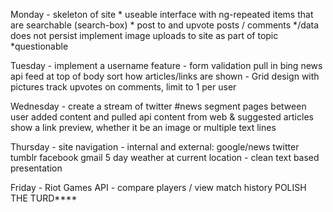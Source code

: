 Monday - skeleton of site  *
		 useable interface with ng-repeated items that are searchable (search-box) *
		 post to and upvote posts / comments */data does not persist 
		 implement image uploads to site as part of topic *questionable

Tuesday - implement a username feature - form validation
          pull in bing news api feed at top of body
          sort how articles/links are shown - Grid design with pictures
          track upvotes on comments, limit to 1 per user

Wednesday - create a stream of twitter #news 
			segment pages between user added content and pulled api content from web & suggested articles
			show a link preview, whether it be an image or multiple text lines

Thursday - site navigation - internal and external: google/news twitter tumblr facebook gmail
           5 day weather at current location - clean text based presentation 

Friday - Riot Games API - compare players / view match history
		POLISH THE TURD****
